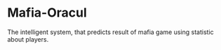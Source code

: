# Mafia-Oracul
The intelligent system, that predicts result of mafia game using statistic about players.
